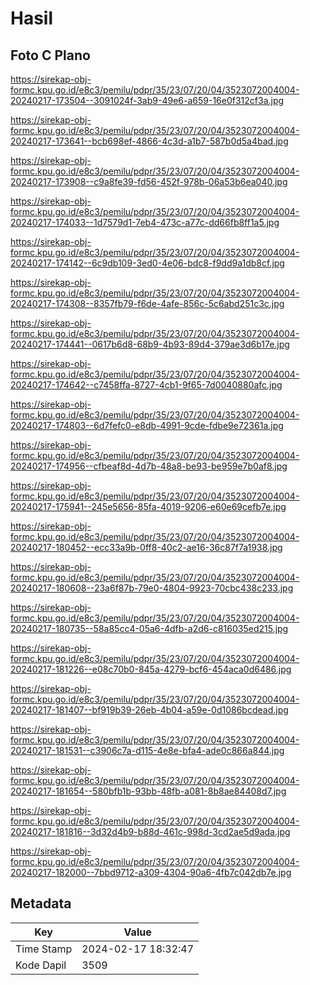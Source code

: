 # Hasil

## Foto C Plano

https://sirekap-obj-formc.kpu.go.id/e8c3/pemilu/pdpr/35/23/07/20/04/3523072004004-20240217-173504--3091024f-3ab9-49e6-a659-16e0f312cf3a.jpg

https://sirekap-obj-formc.kpu.go.id/e8c3/pemilu/pdpr/35/23/07/20/04/3523072004004-20240217-173641--bcb698ef-4866-4c3d-a1b7-587b0d5a4bad.jpg

https://sirekap-obj-formc.kpu.go.id/e8c3/pemilu/pdpr/35/23/07/20/04/3523072004004-20240217-173908--c9a8fe39-fd56-452f-978b-06a53b6ea040.jpg

https://sirekap-obj-formc.kpu.go.id/e8c3/pemilu/pdpr/35/23/07/20/04/3523072004004-20240217-174033--1d7579d1-7eb4-473c-a77c-dd66fb8ff1a5.jpg

https://sirekap-obj-formc.kpu.go.id/e8c3/pemilu/pdpr/35/23/07/20/04/3523072004004-20240217-174142--6c9db109-3ed0-4e06-bdc8-f9dd9a1db8cf.jpg

https://sirekap-obj-formc.kpu.go.id/e8c3/pemilu/pdpr/35/23/07/20/04/3523072004004-20240217-174308--8357fb79-f6de-4afe-856c-5c6abd251c3c.jpg

https://sirekap-obj-formc.kpu.go.id/e8c3/pemilu/pdpr/35/23/07/20/04/3523072004004-20240217-174441--0617b6d8-68b9-4b93-89d4-379ae3d6b17e.jpg

https://sirekap-obj-formc.kpu.go.id/e8c3/pemilu/pdpr/35/23/07/20/04/3523072004004-20240217-174642--c7458ffa-8727-4cb1-9f65-7d0040880afc.jpg

https://sirekap-obj-formc.kpu.go.id/e8c3/pemilu/pdpr/35/23/07/20/04/3523072004004-20240217-174803--6d7fefc0-e8db-4991-9cde-fdbe9e72361a.jpg

https://sirekap-obj-formc.kpu.go.id/e8c3/pemilu/pdpr/35/23/07/20/04/3523072004004-20240217-174956--cfbeaf8d-4d7b-48a8-be93-be959e7b0af8.jpg

https://sirekap-obj-formc.kpu.go.id/e8c3/pemilu/pdpr/35/23/07/20/04/3523072004004-20240217-175941--245e5656-85fa-4019-9206-e60e69cefb7e.jpg

https://sirekap-obj-formc.kpu.go.id/e8c3/pemilu/pdpr/35/23/07/20/04/3523072004004-20240217-180452--ecc33a9b-0ff8-40c2-ae16-36c87f7a1938.jpg

https://sirekap-obj-formc.kpu.go.id/e8c3/pemilu/pdpr/35/23/07/20/04/3523072004004-20240217-180608--23a6f87b-79e0-4804-9923-70cbc438c233.jpg

https://sirekap-obj-formc.kpu.go.id/e8c3/pemilu/pdpr/35/23/07/20/04/3523072004004-20240217-180735--58a85cc4-05a6-4dfb-a2d6-c816035ed215.jpg

https://sirekap-obj-formc.kpu.go.id/e8c3/pemilu/pdpr/35/23/07/20/04/3523072004004-20240217-181226--e08c70b0-845a-4279-bcf6-454aca0d6486.jpg

https://sirekap-obj-formc.kpu.go.id/e8c3/pemilu/pdpr/35/23/07/20/04/3523072004004-20240217-181407--bf919b39-26eb-4b04-a59e-0d1086bcdead.jpg

https://sirekap-obj-formc.kpu.go.id/e8c3/pemilu/pdpr/35/23/07/20/04/3523072004004-20240217-181531--c3906c7a-d115-4e8e-bfa4-ade0c866a844.jpg

https://sirekap-obj-formc.kpu.go.id/e8c3/pemilu/pdpr/35/23/07/20/04/3523072004004-20240217-181654--580bfb1b-93bb-48fb-a081-8b8ae84408d7.jpg

https://sirekap-obj-formc.kpu.go.id/e8c3/pemilu/pdpr/35/23/07/20/04/3523072004004-20240217-181816--3d32d4b9-b88d-461c-998d-3cd2ae5d9ada.jpg

https://sirekap-obj-formc.kpu.go.id/e8c3/pemilu/pdpr/35/23/07/20/04/3523072004004-20240217-182000--7bbd9712-a309-4304-90a6-4fb7c042db7e.jpg


## Metadata

| Key        | Value               |
| ---------- | ------------------- |
| Time Stamp | 2024-02-17 18:32:47 |
| Kode Dapil | 3509                |



